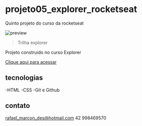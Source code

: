 # projeto05_explorer_rocketseat
Quinto projeto do curso da rocketseat



![preview](./.github/preview.png)

> Trilha explorer

Projeto construido no curso Explorer

[Clique aqui para acessar](https://rafaelmarcondes.github.io/projeto05_explorer_rocketseat/)

## tecnologias

-HTML
-CSS
-Git e Github

## contato

rafael_marcon_des@hotmail.com
42 998469570
